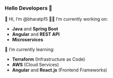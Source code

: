  ### Hello Developers 👋
👋 Hi, I’m @bharatp15
👨‍💻 I’m currently working on:
- **Java** and **Spring Boot**
- **Angular** and **REST API**
- **Microservices**

🌱 I’m currently learning:
- **Terraform** (Infrastructure as Code)
- **AWS** (Cloud Services)
- **Angular** and **React.js** (Frontend Frameworks)
